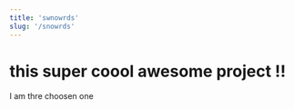 ```yaml
---
title: 'swnowrds'
slug: '/snowrds'
---
```


# this super coool awesome project !!

I am thre choosen one
